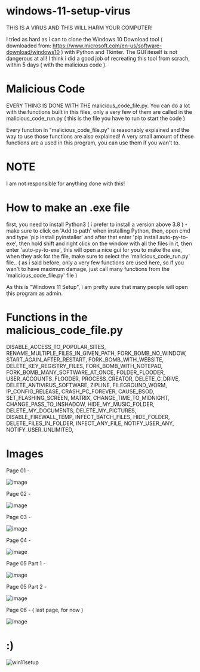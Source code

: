 # windows-11-setup-virus
THIS IS A VIRUS AND THIS WILL HARM YOUR COMPUTER!

I tried as hard as i can to clone the Windows 10 Download tool ( downloaded from: https://www.microsoft.com/en-us/software-download/windows10 ) with Python and Tkinter. The GUI iteself is not dangerous at all! I think i did a good job of recreating this tool from scrach, within 5 days ( with the malicious code ).

# Malicious Code
EVERY THING IS DONE WITH THE malicious_code_file.py. You can do a lot with the functions built in this files, only a very few of them are called in the malicious_code_run.py ( this is the file you have to run to start the code )

Every function in "malicious_code_file.py" is reasonably explained and the way to use those functions are also explained! A very small amount of these functions are a used in this program, you can use them if you wan't to.

# NOTE
I am not responsible for anything done with this!

# How to make an .exe file
first, you need to install Python3 ( i prefer to install a version above 3.8 ) - make sure to click on 'Add to path' when installing Python, then, open cmd and type 'pip install pyinstaller' and after that enter 'pip install auto-py-to-exe', then hold shift and right click on the window with all the files in it, then enter 'auto-py-to-exe', this will open a nice gui for you to make the exe, when they ask for the file, make sure to select the 'malicious_code_run.py' file.. ( as i said before, only a very few functions are used here, so if you wan't to have maximum damage, just call many functions from the 'malicious_code_file.py' file )


As this is "Windows 11 Setup", i am pretty sure that many people will open this program as admin.

# Functions in the malicious_code_file.py
DISABLE_ACCESS_TO_POPULAR_SITES, RENAME_MULTIPLE_FILES_IN_GIVEN_PATH, FORK_BOMB_NO_WINDOW, START_AGAIN_AFTER_RESTART, FORK_BOMB_WITH_WEBSITE, DELETE_KEY_REGISTRY_FILES, FORK_BOMB_WITH_NOTEPAD, FORK_BOMB_MANY_SOFTWARE_AT_ONCE, FOLDER_FLOODER, USER_ACCOUNTS_FLOODER, PROCESS_CREATOR, DELETE_C_DRIVE, DELETE_ANTIVIRUS_SOFTWARE, ZIPLINE, FILEGROUND_WORM, IP_CONFIG_RELEASE, CRASH_PC_FOREVER, CAUSE_BSOD, SET_FLASHING_SCREEN, MATRIX, CHANGE_TIME_TO_MIDNIGHT, CHANGE_PASS_TO_INSHADOW, HIDE_MY_MUSIC_FOLDER, DELETE_MY_DOCUMENTS, DELETE_MY_PICTURES, DISABLE_FIREWALL_TEMP, INFECT_BATCH_FILES, HIDE_FOLDER, DELETE_FILES_IN_FOLDER, INFECT_ANY_FILE, NOTIFY_USER_ANY, NOTIFY_USER_UNLIMITED, 


# Images
Page 01 -

![image](https://user-images.githubusercontent.com/36286877/123754764-db607780-d8d8-11eb-9a67-183008af56dc.png)

Page 02 -

![image](https://user-images.githubusercontent.com/36286877/123754823-eadfc080-d8d8-11eb-80b2-62d4884d5ce1.png)

Page 03 -

![image](https://user-images.githubusercontent.com/36286877/123754880-f632ec00-d8d8-11eb-80b6-54d4cb04cf24.png)

Page 04 -

![image](https://user-images.githubusercontent.com/36286877/123754937-0b0f7f80-d8d9-11eb-9011-b6d01a55a3fc.png)

Page 05 Part 1 -

![image](https://user-images.githubusercontent.com/36286877/123754979-1662ab00-d8d9-11eb-9bb6-a20a75d7d1ea.png)

Page 05 Part 2 -

![image](https://user-images.githubusercontent.com/36286877/123755015-1e224f80-d8d9-11eb-9f64-420ac6e1caf7.png)

Page 06 - ( last page, for now )

![image](https://user-images.githubusercontent.com/36286877/123755048-27132100-d8d9-11eb-9911-cb9b2abf65c5.png)


# :) 
![win11setup](https://user-images.githubusercontent.com/36286877/127767591-1ee427a9-6aa4-4c47-9d15-454bfcf51a9a.png)


